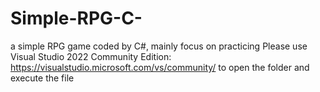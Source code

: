 # Simple-RPG-C-
a simple RPG game coded by C#, mainly focus on practicing
Please use Visual Studio 2022 Community Edition: https://visualstudio.microsoft.com/vs/community/
to open the folder and execute the file
